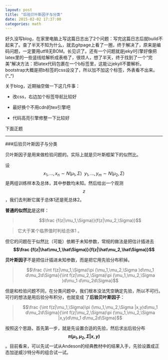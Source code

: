 ```yaml
---
layout: post
title: "后验贝叶斯因子与分类"
date: 2015-02-02 17:37:00
categories: math
---
```


好久没写blog，在家里电脑上写这篇日志出了2个问题：写完这篇日志后就build不起来了。查了半天不知为什么，就去gitpage上看了一圈，终于解决了，原来是编码问题，一定要用utf8无BOM。长见识了。还有一个问题就是jekyll引擎好像把latex里的一些竖线给解析成表格了，很烦人，想了半天，终于找到了一个“完美”解决方法：把latex代码包裹在一个b标签里，这能让jekyll不要解析。bootstrap大概是把b标签的css设没了，所以加不加这个标签，外表看不出来。(^_^)

关于blog，近期抽空做一下这几件事：

* 改css，右边加个标签导航比较好

* 最好换个不用cdn的tex引擎吧

* 代码高亮引擎修整一下比较好


下面正题

---------

###后验贝叶斯因子与分类

贝叶斯因子是用来做检验问题的。实际上就是贝叶斯框架下的似然比。

设$$x_1,...,x_n\sim N(\mu_1,\Sigma)\ \ y_1,...,y_m\sim N(\mu_2,\Sigma)$$是两组训练样本及总体，其中参数均未知。然后给出一个观测$$z$$，我们去判断它属于总体1还是死总体2。

**普通的似然比**是这样：

>$$\frac {f(z|\mu_1,\Sigma)}{f(z|\mu_2,\Sigma)}$$

>它大于某个临界值时判给总体1 。

但它的问题在于似然比（可能）依赖于未知参数，常规的做法是把估计插进去<b>$$\frac {f(z|\hat\mu_1,\hat\Sigma)}{f(z|\hat\mu_2,\hat\Sigma)}$$</b>

**贝叶斯因子**不是把估计插进未知参数，而是把它用先验分布积掉。

>$$\frac {\int f(z|\mu_1,\Sigma)\pi (\mu_1,\mu_2,\Sigma )d\mu_1 d\mu_2d\Sigma}{\int f(z|\mu_2,\Sigma)\pi (\mu_1,\mu_2,\Sigma )d\mu_1 d\mu_2d\Sigma}$$

但是和检验问题不同，在分类问题中，我们根本没法凭空确定先验，所以不可行。可行的想法是用后验分布积分，也就变成 了**后验贝叶斯因子**：

>$$\frac {\int f(z|\mu_1,\Sigma)\pi (\mu_1,\mu_2,\Sigma |x,y)d\mu_1 d\mu_2d\Sigma}{\int f(z|\mu_2,\Sigma)\pi (\mu_1,\mu_2,\Sigma |x,y)d\mu_1 d\mu_2d\Sigma}$$

按照这个思路，首先第一步，就是先设置合适的先验，然后求出后验分布<b>$$\pi (\mu_1,\mu_2,\Sigma |x,y)$$</b> 。目前看来，可以先试一试从Andeson的经典教材中的结果入手，先验设置成正态加逆威沙特分布的组合试一试。
